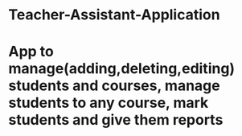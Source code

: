 # Teacher-Assistant-Application
# App to manage(adding,deleting,editing) students and courses, manage students to any course, mark students and give them reports
